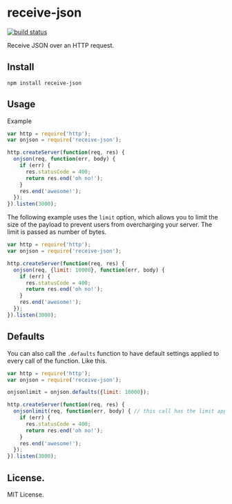 receive-json
===============

[![build status](https://secure.travis-ci.org/sorribas/receive-json.png)](http://travis-ci.org/sorribas/receive-json)

Receive JSON over an HTTP request.

## Install

```
npm install receive-json
```

## Usage

Example

```js
var http = require('http');
var onjson = require('receive-json');

http.createServer(function(req, res) {
  onjson(req, function(err, body) {
    if (err) {
      res.statusCode = 400;
      return res.end('oh no!');
    }
    res.end('awesome!');
  });
}).listen(3000);
```

The following example uses the `limit` option, which allows you to limit the size of the payload
to prevent users from overcharging your server. The limit is passed as number of bytes.

```js
var http = require('http');
var onjson = require('receive-json');

http.createServer(function(req, res) {
  onjson(req, {limit: 10000}, function(err, body) {
    if (err) {
      res.statusCode = 400;
      return res.end('oh no!');
    }
    res.end('awesome!');
  });
}).listen(3000);
```

## Defaults

You can also call the `.defaults` function to have default settings applied to every call 
of the function. Like this.

```js
var http = require('http');
var onjson = require('receive-json');

onjsonlimit = onjson.defaults({limit: 10000});

http.createServer(function(req, res) {
  onjsonlimit(req, function(err, body) { // this call has the limit applied to it.
    if (err) {
      res.statusCode = 400;
      return res.end('oh no!');
    }
    res.end('awesome!');
  });
}).listen(3000);
```
## License.

MIT License.
